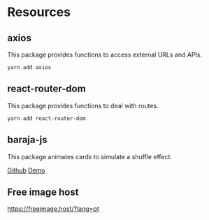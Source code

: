 # Resources

## axios

This package provides functions to access external URLs and APIs.

```
yarn add axios
```

## react-router-dom

This package provides functions to deal with routes.

```
yarn add react-router-dom
```

## baraja-js

This package animates cards to simulate a shuffle effect.

[Github](https://github.com/nuxy/baraja-js)
[Demo](https://nuxy.github.io/baraja-js/)

## Free image host

https://freeimage.host/?lang=pt

